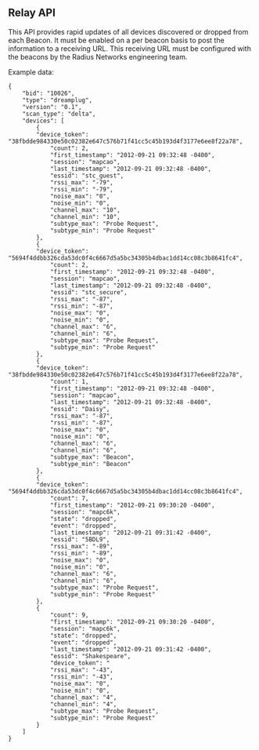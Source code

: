 ## Relay API

This API provides rapid updates of all devices discovered or dropped from each Beacon.  It must be enabled on a per beacon basis to post the information to a receiving URL.  This receiving URL must be configured with the beacons by the Radius Networks engineering team.

Example data:

    {
        "bid": "10026",
        "type": "dreamplug",
        "version": "0.1",
        "scan_type": "delta",
        "devices": [
            {
	        "device_token": "38fbdde984330e50c02382e647c576b71f41cc5c45b193d4f3177e6ee8f22a78",
                "count": 2,
                "first_timestamp": "2012-09-21 09:32:48 -0400",
                "session": "mapcao",
                "last_timestamp": "2012-09-21 09:32:48 -0400",
                "essid": "stc_guest",
                "rssi_max": "-79",
                "rssi_min": "-79",
                "noise_max": "0",
                "noise_min": "0",
                "channel_max": "10",
                "channel_min": "10",
                "subtype_max": "Probe Request",
                "subtype_min": "Probe Request"
            },
            {
	        "device_token": "5694f4ddbb326cda53dc0f4c6667d5a5bc34305b4dbac1dd14cc08c3b8641fc4",
                "count": 2,
                "first_timestamp": "2012-09-21 09:32:48 -0400",
                "session": "mapcao",
                "last_timestamp": "2012-09-21 09:32:48 -0400",
                "essid": "stc_secure",
                "rssi_max": "-87",
                "rssi_min": "-87",
                "noise_max": "0",
                "noise_min": "0",
                "channel_max": "6",
                "channel_min": "6",
                "subtype_max": "Probe Request",
                "subtype_min": "Probe Request"
            },
            {
	        "device_token": "38fbdde984330e50c02382e647c576b71f41cc5c45b193d4f3177e6ee8f22a78",
                "count": 1,
                "first_timestamp": "2012-09-21 09:32:48 -0400",
                "session": "mapcao",
                "last_timestamp": "2012-09-21 09:32:48 -0400",
                "essid": "Daisy",
                "rssi_max": "-87",
                "rssi_min": "-87",
                "noise_max": "0",
                "noise_min": "0",
                "channel_max": "6",
                "channel_min": "6",
                "subtype_max": "Beacon",
                "subtype_min": "Beacon"
            },
            {
	        "device_token": "5694f4ddbb326cda53dc0f4c6667d5a5bc34305b4dbac1dd14cc08c3b8641fc4",
                "count": 7,
                "first_timestamp": "2012-09-21 09:30:20 -0400",
                "session": "mapc6k",
                "state": "dropped",
                "event": "dropped",
                "last_timestamp": "2012-09-21 09:31:42 -0400",
                "essid": "5BDL9",
                "rssi_max": "-89",
                "rssi_min": "-89",
                "noise_max": "0",
                "noise_min": "0",
                "channel_max": "6",
                "channel_min": "6",
                "subtype_max": "Probe Request",
                "subtype_min": "Probe Request"
            },
            {
                "count": 9,
                "first_timestamp": "2012-09-21 09:30:20 -0400",
                "session": "mapc6k",
                "state": "dropped",
                "event": "dropped",
                "last_timestamp": "2012-09-21 09:31:42 -0400",
                "essid": "Shakespeare",
                "device_token": "
                "rssi_max": "-43",
                "rssi_min": "-43",
                "noise_max": "0",
                "noise_min": "0",
                "channel_max": "4",
                "channel_min": "4",
                "subtype_max": "Probe Request",
                "subtype_min": "Probe Request"
            }
        ]
    }
